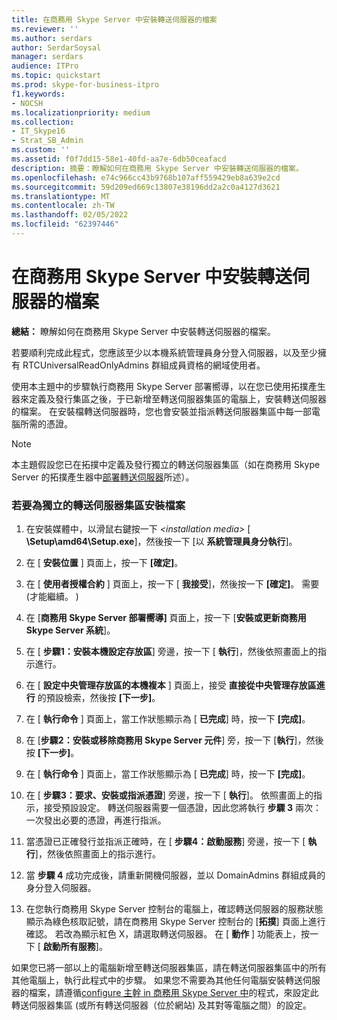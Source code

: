 ```yaml
---
title: 在商務用 Skype Server 中安裝轉送伺服器的檔案
ms.reviewer: ''
ms.author: serdars
author: SerdarSoysal
manager: serdars
audience: ITPro
ms.topic: quickstart
ms.prod: skype-for-business-itpro
f1.keywords:
- NOCSH
ms.localizationpriority: medium
ms.collection:
- IT_Skype16
- Strat_SB_Admin
ms.custom: ''
ms.assetid: f0f7dd15-58e1-40fd-aa7e-6db50ceafacd
description: 摘要：瞭解如何在商務用 Skype Server 中安裝轉送伺服器的檔案。
ms.openlocfilehash: e74c966cc43b9768b107aff559429eb8a639e2cd
ms.sourcegitcommit: 59d209ed669c13807e38196dd2a2c0a4127d3621
ms.translationtype: MT
ms.contentlocale: zh-TW
ms.lasthandoff: 02/05/2022
ms.locfileid: "62397446"
---
```

# <a name="install-the-files-for-mediation-server-in-skype-for-business-server"></a>在商務用 Skype Server 中安裝轉送伺服器的檔案
 
**總結：** 瞭解如何在商務用 Skype Server 中安裝轉送伺服器的檔案。
  
若要順利完成此程式，您應該至少以本機系統管理員身分登入伺服器，以及至少擁有 RTCUniversalReadOnlyAdmins 群組成員資格的網域使用者。
  
使用本主題中的步驟執行商務用 Skype Server 部署嚮導，以在您已使用拓撲產生器來定義及發行集區之後，于已新增至轉送伺服器集區的電腦上，安裝轉送伺服器的檔案。 在安裝檔轉送伺服器時，您也會安裝並指派轉送伺服器集區中每一部電腦所需的憑證。 
  
> [!NOTE]
> 本主題假設您已在拓撲中定義及發行獨立的轉送伺服器集區（如在商務用 Skype Server 的拓撲產生器中[部署轉送伺服器](deploy-a-mediation-server.md)所述）。 
  
### <a name="to-install-the-files-for-a-stand-alone-mediation-server-pool"></a>若要為獨立的轉送伺服器集區安裝檔案

1. 在安裝媒體中，以滑鼠右鍵按一下  _\<installation media\>_ [ **\Setup\amd64\Setup.exe**]，然後按一下 [以 **系統管理員身分執行**]。
    
2. 在 [ **安裝位置** ] 頁面上，按一下 **[確定]**。
    
3. 在 [ **使用者授權合約** ] 頁面上，按一下 [ **我接受**]，然後按一下 **[確定]**。 需要 (才能繼續。 ) 
    
4. 在 [**商務用 Skype Server 部署嚮導]** 頁面上，按一下 [**安裝或更新商務用 Skype Server 系統**]。
    
5. 在 [ **步驟1：安裝本機設定存放區**] 旁邊，按一下 [ **執行**]，然後依照畫面上的指示進行。
    
6. 在 [ **設定中央管理存放區的本機複本** ] 頁面上，接受 **直接從中央管理存放區進行** 的預設檢索，然後按 **[下一步]**。
    
7. 在 [ **執行命令** ] 頁面上，當工作狀態顯示為 [ **已完成**] 時，按一下 **[完成]**。
    
8. 在 [**步驟2：安裝或移除商務用 Skype Server 元件**] 旁，按一下 [**執行**]，然後按 **[下一步]**。
    
9. 在 [ **執行命令** ] 頁面上，當工作狀態顯示為 [ **已完成**] 時，按一下 **[完成]**。
    
10. 在 [ **步驟3：要求、安裝或指派憑證**] 旁邊，按一下 [ **執行**]。 依照畫面上的指示，接受預設設定。 轉送伺服器需要一個憑證，因此您將執行 **步驟 3** 兩次：一次發出必要的憑證，再進行指派。
    
11. 當憑證已正確發行並指派正確時，在 [ **步驟4：啟動服務**] 旁邊，按一下 [ **執行**]，然後依照畫面上的指示進行。
    
12. 當 **步驟 4** 成功完成後，請重新開機伺服器，並以 DomainAdmins 群組成員的身分登入伺服器。
    
13. 在您執行商務用 Skype Server 控制台的電腦上，確認轉送伺服器的服務狀態顯示為綠色核取記號，請在商務用 Skype Server 控制台的 [**拓撲**] 頁面上進行確認。 若改為顯示紅色 X，請選取轉送伺服器。 在 [ **動作** ] 功能表上，按一下 [ **啟動所有服務**]。 
    
如果您已將一部以上的電腦新增至轉送伺服器集區，請在轉送伺服器集區中的所有其他電腦上，執行此程式中的步驟。 如果您不需要為其他任何電腦安裝轉送伺服器的檔案，請遵循[configure 主幹 in 商務用 Skype Server 中](configure-trunks.md)的程式，來設定此轉送伺服器集區 (或所有轉送伺服器（位於網站) 及其對等電腦之間）的設定。


